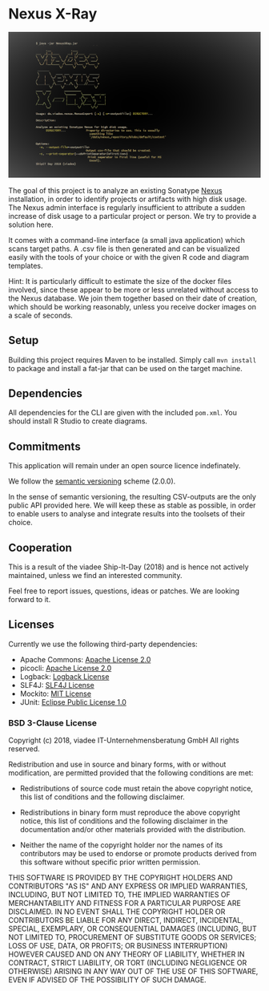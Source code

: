# Nexus X-Ray

![alt text](img/usage_zeke.png)

The goal of this project is to analyze an existing Sonatype [Nexus](https://www.sonatype.com/nexus-repository-oss) 
installation, in order to identify projects or artifacts with high disk usage. The Nexus admin interface is regularly insufficient to attribute a sudden increase of disk usage to a particular project or person. We try to provide a solution here.

It comes with a command-line interface (a small java application) which scans target paths. A .csv file is then generated and can be visualized easily with the tools of your choice or with the given R code and diagram templates.

Hint: It is particularly difficult to estimate the size of the docker files involved, since these appear to be more or less unrelated without access to the Nexus database. We join them together based on their date of creation, which should be working reasonably, unless you receive docker images on a scale of seconds.

## Setup

Building this project requires Maven to be installed. Simply call `mvn install` to package and install a fat-jar that
can be used on the target machine.


## Dependencies

All dependencies for the CLI are given with the included `pom.xml`. 
You should install R Studio to create diagrams.


## Commitments
This application will remain under an open source licence indefinately.

We follow the [semantic versioning](semver.org) scheme (2.0.0).

In the sense of semantic versioning, the resulting CSV-outputs are the only public API provided here. We will keep these as stable as possible, in order to enable users to analyse and integrate results into the toolsets of their choice.

## Cooperation
This is a result of the viadee Ship-It-Day (2018) and is hence not actively maintained, unless we find an interested community.

Feel free to report issues, questions, ideas or patches. We are looking forward to it.


## Licenses
Currently we use the following third-party dependencies:
* Apache Commons: [Apache License 2.0](https://www.apache.org/licenses/LICENSE-2.0)
* picocli: [Apache License 2.0](https://www.apache.org/licenses/LICENSE-2.0)
* Logback: [Logback License](https://logback.qos.ch/license.html)
* SLF4J: [SLF4J License](https://www.slf4j.org/license.html)
* Mockito: [MIT License](https://opensource.org/licenses/mit-license.php)
* JUnit: [Eclipse Public License 1.0](https://junit.org/junit4/license.html)

### BSD 3-Clause License 

Copyright (c) 2018, viadee IT-Unternehmensberatung GmbH All rights reserved.

Redistribution and use in source and binary forms, with or without modification, are permitted provided that the following conditions are met:

* Redistributions of source code must retain the above copyright notice, this list of conditions and the following disclaimer.

* Redistributions in binary form must reproduce the above copyright notice, this list of conditions and the following disclaimer in the documentation and/or other materials provided with the distribution.

* Neither the name of the copyright holder nor the names of its contributors may be used to endorse or promote products derived from this software without specific prior written permission.

THIS SOFTWARE IS PROVIDED BY THE COPYRIGHT HOLDERS AND CONTRIBUTORS "AS IS" AND ANY EXPRESS OR IMPLIED WARRANTIES, INCLUDING, BUT NOT LIMITED TO, THE IMPLIED WARRANTIES OF MERCHANTABILITY AND FITNESS FOR A PARTICULAR PURPOSE ARE DISCLAIMED. IN NO EVENT SHALL THE COPYRIGHT HOLDER OR CONTRIBUTORS BE LIABLE FOR ANY DIRECT, INDIRECT, INCIDENTAL, SPECIAL, EXEMPLARY, OR CONSEQUENTIAL DAMAGES (INCLUDING, BUT NOT LIMITED TO, PROCUREMENT OF SUBSTITUTE GOODS OR SERVICES; LOSS OF USE, DATA, OR PROFITS; OR BUSINESS INTERRUPTION) HOWEVER CAUSED AND ON ANY THEORY OF LIABILITY, WHETHER IN CONTRACT, STRICT LIABILITY, OR TORT (INCLUDING NEGLIGENCE OR OTHERWISE) ARISING IN ANY WAY OUT OF THE USE OF THIS SOFTWARE, EVEN IF ADVISED OF THE POSSIBILITY OF SUCH DAMAGE.

